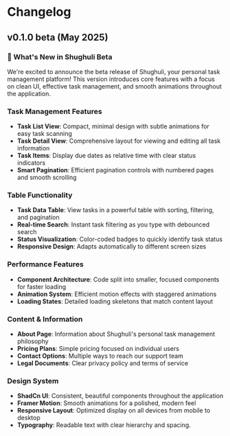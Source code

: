 # Changelog

## v0.1.0 beta (May 2025)

### 🎉 What's New in Shughuli Beta

We're excited to announce the beta release of Shughuli, your personal task management platform! This version introduces core features with a focus on clean UI, effective task management, and smooth animations throughout the application.

### Task Management Features

- **Task List View**: Compact, minimal design with subtle animations for easy task scanning
- **Task Detail View**: Comprehensive layout for viewing and editing all task information
- **Task Items**: Display due dates as relative time with clear status indicators
- **Smart Pagination**: Efficient pagination controls with numbered pages and smooth scrolling

### Table Functionality

- **Task Data Table**: View tasks in a powerful table with sorting, filtering, and pagination
- **Real-time Search**: Instant task filtering as you type with debounced search
- **Status Visualization**: Color-coded badges to quickly identify task status
- **Responsive Design**: Adapts automatically to different screen sizes

### Performance Features

- **Component Architecture**: Code split into smaller, focused components for faster loading
- **Animation System**: Efficient motion effects with staggered animations
- **Loading States**: Detailed loading skeletons that match content layout

### Content & Information

- **About Page**: Information about Shughuli's personal task management philosophy
- **Pricing Plans**: Simple pricing focused on individual users
- **Contact Options**: Multiple ways to reach our support team
- **Legal Documents**: Clear privacy policy and terms of service

### Design System

- **ShadCn UI**: Consistent, beautiful components throughout the application
- **Framer Motion**: Smooth animations for a polished, modern feel
- **Responsive Layout**: Optimized display on all devices from mobile to desktop
- **Typography**: Readable text with clear hierarchy and spacing.
